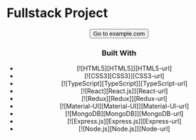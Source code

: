 # Fullstack Project
<div align="center">
    <a href="https://books-frontend-56sz.onrender.com/">
  <button type="button">Go to example.com</button>
</a>
    
 ### Built With
* [![HTML5][HTML5]][HTML5-url]
* [![CSS3][CSS3]][CSS3-url]
* [![TypeScript][TypeScript]][TypeScript-url]
* [![React][React.js]][React-url]
* [![Redux][Redux]][Redux-url]
* [![Material-UI][Material-UI]][Material-UI-url]
* [![MongoDB][MongoDB]][MongoDB-url]
* [![Express.js][Express.js]][Express-url]
* [![Node.js][Node.js]][Node-url]

